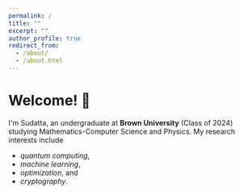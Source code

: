 ```yaml
---
permalink: /
title: ""
excerpt: ""
author_profile: true
redirect_from: 
  - /about/
  - /about.html
---
```


# Welcome! :wave:

I'm Sudatta, an undergraduate at **Brown University** (Class of 2024) studying Mathematics-Computer Science and Physics. My research interests include
- *quantum computing*,
- *machine learning*,
- *optimization*, and
- *cryptography*.

